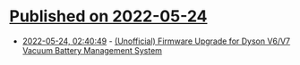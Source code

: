 # [Published on 2022-05-24](index.md)

* [2022-05-24, 02:40:49](https://news.ycombinator.com/item?id=31487436) - [(Unofficial) Firmware Upgrade for Dyson V6/V7 Vacuum Battery Management System](https://github.com/tinfever/FU-Dyson-BMS)
